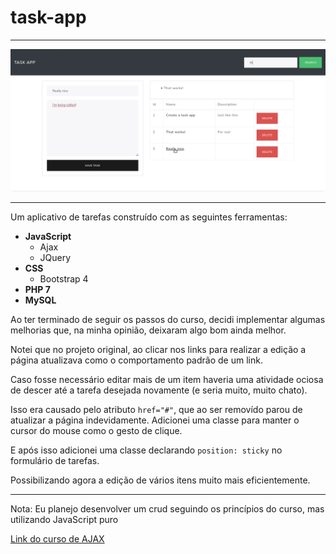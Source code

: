# task-app
___
![Registro fotográfico do app](how_it_will_looks_like.png)
___
 Um aplicativo de tarefas construído com as seguintes ferramentas:
- **JavaScript**
    - Ajax
    - JQuery
- **CSS**
    - Bootstrap 4
- **PHP 7**
- **MySQL**

Ao ter terminado de seguir os passos do curso, decidi implementar algumas melhorias que, na minha opinião, deixaram algo bom ainda melhor.

Notei que no projeto original, ao clicar nos links para realizar a edição a página atualizava como o comportamento padrão de um link.

Caso fosse necessário editar mais de um item haveria uma atividade ociosa de descer até a tarefa desejada novamente (e seria muito, muito chato).

Isso era causado pelo atributo ```href="#"```, que ao ser removído parou de atualizar a página indevidamente. Adicionei uma classe para manter o cursor do mouse como o gesto de clique.

E após isso adicionei uma classe declarando ```position: sticky``` no formulário de tarefas.

Possibilizando agora a edição de vários itens muito mais eficientemente.

___
Nota: Eu planejo desenvolver um crud seguindo os princípios do curso, mas utilizando JavaScript puro



[Link do curso de AJAX](https://www.youtube.com/watch?v=GeCNShiLdpc "Curso AJAX com PHP")
